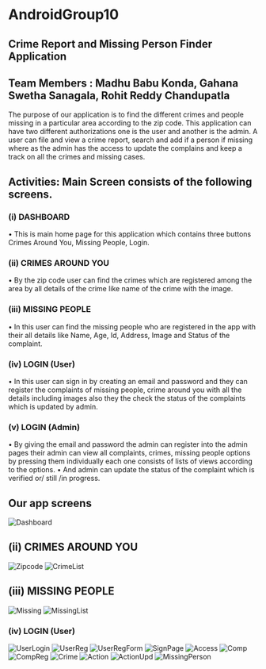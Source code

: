 # AndroidGroup10
## Crime Report and Missing Person Finder Application  
## Team Members : Madhu Babu Konda, Gahana Swetha Sanagala, Rohit Reddy Chandupatla
The purpose of our application is to find the different crimes and people missing in a particular area according to the zip code. This application can have two different authorizations one is the user and another is the admin. A user can file and view a crime report, search and add if a person if missing where as the admin has the access to update the complains and keep a track on all the crimes and missing cases.
## Activities:   Main Screen consists of the following screens.
### (i)	DASHBOARD
•	This is main home page for this application which contains three buttons Crimes Around You, Missing People, Login.

### (ii)	CRIMES AROUND YOU 
•	By the zip code user can find the crimes which are registered among the area by all details of the crime like name of the crime with the image.

### (iii)	MISSING PEOPLE
•	In this user can find the missing people who are registered in the app with their all details like Name, Age, Id, Address,  Image and Status of the complaint.

### (iv)	LOGIN (User)
•	In this user can sign in by creating an email and password and they can register the complaints of missing people, crime around you with all the details including images also they the check the status of the complaints which is updated by admin.

### (v)	LOGIN (Admin) 
•	By giving the email and password the admin can register into the admin pages their admin can view all complaints, crimes, missing people options by pressing them individually each one consists of lists of views according to the options.
•	And admin can update the status of the complaint which is verified or/ still /in progress.

## Our app screens
![Dashboard](/images/Dashboard.png)

## (ii)	CRIMES AROUND YOU 
![Zipcode](/images/Zipcode.png)
![CrimeList](/images/crimeslist.png)

## (iii) MISSING PEOPLE
![Missing](/images/missinglist.png)
![MissingList](/images/mp.png)

### (iv) LOGIN (User)
![UserLogin](/images/userlog.png)
![UserReg](/images/userreg.png)
![UserRegForm](/images/reg1.png)
![SignPage](/images/signinpage.png)
![Access](/images/loc.png)
![Comp](/images/1.png)
![CompReg](/images/2.png)
![Crime](/images/3.png)
![Action](/images/4.png)
![ActionUpd](/images/5.png)
![MissingPerson](/images/6.png)

